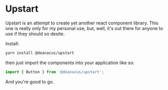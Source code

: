 # Upstart

Upstart is an attempt to create yet another react component library. This one is
really only for my personal use, but, well, it's out there for anyone to use if 
they should so desite.

Install:

```bash
yarn install @deanacus/upstart
```

then just import the components into your application like so:

```javascript
import { Button } from '@deanacus/upstart';
```

And you're good to go.